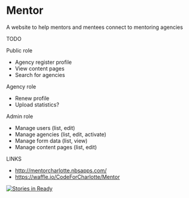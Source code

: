 Mentor
======
A website to help mentors and mentees connect to mentoring agencies

TODO

Public role
* Agency register profile
* View content pages
* Search for agencies

Agency role
* Renew profile
* Upload statistics?

Admin role
* Manage users (list, edit)
* Manage agencies (list, edit, activate)
* Manage form data (list, view)
* Manage content pages (list, edit)

LINKS
* http://mentorcharlotte.nbsapps.com/
* https://waffle.io/CodeForCharlotte/Mentor

[![Stories in Ready](https://badge.waffle.io/codeforcharlotte/mentor.png?label=ready&title=Ready)](https://waffle.io/codeforcharlotte/mentor)
